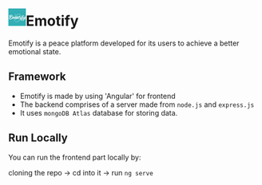 # <img src="https://github.com/Nikcodes10/Emotify-MEAN-app/blob/master/assets/favicon.jpg?raw=true" height=35>Emotify

Emotify is a peace platform developed for its users to achieve a better emotional state.

## Framework

- Emotify is made by using 'Angular' for frontend
- The backend comprises of a server made from `node.js` and `express.js`
- It uses `mongoDB Atlas` database for storing data.

## Run Locally

You can run the frontend part locally by: 

cloning the repo -> cd into it -> run `ng serve` 
